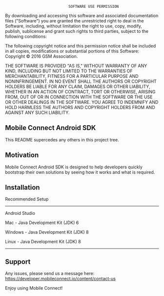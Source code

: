                                  SOFTWARE USE PERMISSION

By downloading and accessing this software and associated documentation files ("Software") you are granted the
unrestricted right to deal in the Software, including, without limitation the right to use, copy, modify, publish,
sublicense and grant such rights to third parties, subject to the following conditions:

The following copyright notice and this permission notice shall be included in all copies, modifications or
substantial portions of this Software: Copyright © 2016 GSM Association.

THE SOFTWARE IS PROVIDED "AS IS," WITHOUT WARRANTY OF ANY KIND, INCLUDING BUT NOT LIMITED TO THE WARRANTIES OF
MERCHANTABILITY, FITNESS FOR A PARTICULAR PURPOSE AND NONINFRINGEMENT. IN NO EVENT SHALL THE AUTHORS OR COPYRIGHT
HOLDERS BE LIABLE FOR ANY CLAIM, DAMAGES OR OTHER LIABILITY, WHETHER IN AN ACTION OF CONTRACT, TORT OR OTHERWISE,
ARISING FROM, OUT OF OR IN CONNECTION WITH THE SOFTWARE OR THE USE OR OTHER DEALINGS IN THE SOFTWARE. YOU
AGREE TO INDEMNIFY AND HOLD HARMLESS THE AUTHORS AND COPYRIGHT HOLDERS FROM AND AGAINST ANY SUCH LIABILITY.


## Mobile Connect Android SDK

This README supercedes any others in this project tree.

## Motivation

Mobile Connect Android SDK is designed to help developers quickly bootstrap their own solutions by seeing how it works and what is required.

## Installation

Recommended Setup

-----------------

Android Studio

Mac - Java Development Kit (JDK) 6

Windows - Java Development Kit (JDK) 8

Linux - Java Development Kit (JDK) 8

-----------------

## Support

Any issues, please send us a message here: https://developer.mobileconnect.io/content/contact-us

Enjoy using Mobile Connect!

